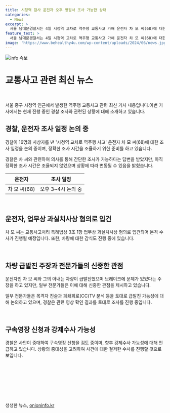 ```yaml
---
title: 시청역 참사 운전자 오후 병원서 조사 가능한 상태
categories:
  - News
excerpt: >
  서울 남대문경찰서는 4일 시청역 교차로 역주행 교통사고 가해 운전자 차 모 씨(68)에 대한 조사를 위해 병원을 방문할 예정이며, 조사 일정은 오후 3~4시로 논의 중이지만 변동 가능성이 있다고 밝혔다. 차 씨는 업무상 과실치사상 혐의로 입건됐으며, 운전 중 차량이 급발진했다는 주장을 하고 있다. 사고로 16명이 사상을 입었고, 희생자들을 추모하는 국화와 술이 놓여진 현장에서 구속영장 검토 중이라고 전해졌다.
feature_text: >
  서울 남대문경찰서는 4일 시청역 교차로 역주행 교통사고 가해 운전자 차 모 씨(68)에 대한 조사를 위해 병원을 방문할 예정이며, 조사 일정은 오후 3~4시로 논의 중이지만 변동 가능성이 있다고 밝혔다. 차 씨는 업무상 과실치사상 혐의로 입건됐으며, 운전 중 차량이 급발진했다는 주장을 하고 있다. 사고로 16명이 사상을 입었고, 희생자들을 추모하는 국화와 술이 놓여진 현장에서 구속영장 검토 중이라고 전해졌다.
image: 'https://www.behealthy4u.com/wp-content/uploads/2024/06/news.jpg'
---
```


<p><img src="https://www.behealthy4u.com/wp-content/uploads/2024/06/news.jpg" alt="info 속보" /></p>

<h1 data-ke-size="size26">교통사고 관련 최신 뉴스</h1>

<p data-ke-size="size16">&nbsp;</p>

<p data-ke-size="size16">서울 중구 시청역 인근에서 발생한 역주행 교통사고 관련 최신 기사 내용입니다.이번 기사에서는 현재 진행 중인 경찰 조사와 관련된 상황에 대해 소개하고 있습니다.</p>

<h2 data-ke-size="size26">경찰, 운전자 조사 일정 논의 중</h2>

<p data-ke-size="size16">경찰이 16명의 사상자를 낸 '시청역 교차로 역주행 사고' 운전자 차 모 씨(68)에 대한 조사 일정을 논의 중이며, 정확한 조사 시간을 조율하기 위한 준비를 하고 있습니다.</p>

<p data-ke-size="size16">경찰은 차 씨와 관련하여 의사를 통해 간단한 조사가 가능하다는 답변을 받았지만, 아직 정확한 조사 시간은 조율되지 않았으며 상황에 따라 변동될 수 있음을 밝혔습니다.</p>

<table>
<thead>
<tr>
<th style="text-align: center;">운전자</th>
<th style="text-align: center;">조사 일정</th>
</tr>
</thead>
<tbody>
<tr>
<td style="text-align: center;">차 모 씨(68)</td>
<td style="text-align: center;">오후 3~4시 논의 중</td>
</tr>
</tbody>
</table>

<p data-ke-size="size16">&nbsp;</p>

<h2 data-ke-size="size26">운전자, 업무상 과실치사상 혐의로 입건</h2>

<p data-ke-size="size16">차 모 씨는 교통사고처리 특례법상 3조 1항 업무상 과실치사상 혐의로 입건되어 본격 수사가 진행될 예정입니다. 또한, 차량에 대한 감식도 진행 중에 있습니다.</p>

<p data-ke-size="size16">&nbsp;</p>

<h2 data-ke-size="size26">차량 급발진 주장과 전문가들의 신중한 관점</h2>

<p data-ke-size="size16">운전자인 차 모 씨와 그의 아내는 차량이 급발진했으며 브레이크에 문제가 있었다는 주장을 하고 있지만, 일부 전문가들은 이에 대해 신중한 관점을 제시하고 있습니다.</p>

<p data-ke-size="size16">일부 전문가들은 목격자 진술과 폐쇄회로(CC)TV 분석 등을 토대로 급발진 가능성에 대해 논의하고 있으며, 경찰은 관련 영상 확인 결과를 토대로 조사를 진행 중입니다.</p>

<p data-ke-size="size16">&nbsp;</p>

<h2 data-ke-size="size26">구속영장 신청과 강제수사 가능성</h2>

<p data-ke-size="size16">경찰은 사안이 중대하여 구속영장 신청을 검토 중이며, 향후 강제수사 가능성에 대해 언급하고 있습니다. 상황의 중대성을 고려하여 사건에 대한 철저한 수사를 진행할 것으로 보입니다.</p>

<p data-ke-size="size16">&nbsp;</p>

<p data-ke-size="size16">&nbsp;</p>

<p data-ke-size="size16">&nbsp;</p>

<p data-ke-size="size16">&nbsp;</p>
생생한 뉴스, <a href="https://onioninfo.kr" rel="dofollow">onioninfo.kr</a>


